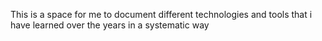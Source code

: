 This is a space for me to document different technologies and tools that i have learned over the years in a systematic way